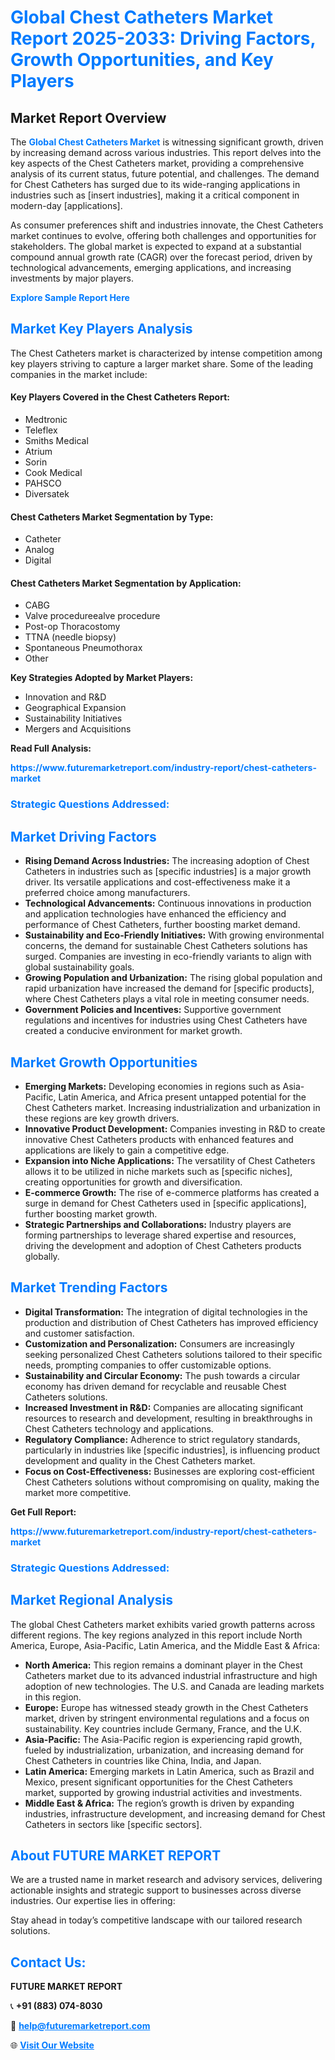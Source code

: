 <h1 style="color: #007BFF;">Global Chest Catheters Market Report 2025-2033: Driving Factors, Growth Opportunities, and Key Players</h1>

<section id="overview">
<h2>Market Report Overview</h2>
<p>The <a href="https://www.futuremarketreport.com/industry-report/chest-catheters-market" style="color: #007BFF; text-decoration: none;"><strong>Global Chest Catheters Market</strong></a> is witnessing significant growth, driven by increasing demand across various industries. This report delves into the key aspects of the Chest Catheters market, providing a comprehensive analysis of its current status, future potential, and challenges. The demand for Chest Catheters has surged due to its wide-ranging applications in industries such as [insert industries], making it a critical component in modern-day [applications].</p>
<p>As consumer preferences shift and industries innovate, the Chest Catheters market continues to evolve, offering both challenges and opportunities for stakeholders. The global market is expected to expand at a substantial compound annual growth rate (CAGR) over the forecast period, driven by technological advancements, emerging applications, and increasing investments by major players.</p>
</section>

<section id="overview">
<p><a href="https://www.futuremarketreport.com/request-sample/reportId=48906" style="color: #007BFF; text-decoration: none;"><strong>Explore Sample Report Here</strong></a></p>
</section>

<section id="key-players">
<h2 style="color: #007BFF;">Market Key Players Analysis</h2>
<p>The Chest Catheters market is characterized by intense competition among key players striving to capture a larger market share. Some of the leading companies in the market include:</p>
<h4>Key Players Covered in the Chest Catheters Report:</h4>
<ul><li>Medtronic</li><li>Teleflex</li><li>Smiths Medical</li><li>Atrium</li><li>Sorin</li><li>Cook Medical</li><li>PAHSCO</li><li>Diversatek</li></ul>
<h4>Chest Catheters Market Segmentation by Type:</h4>
<ul><li>Catheter</li><li>Analog</li><li>Digital</li></ul>

<h4>Chest Catheters Market Segmentation by Application:</h4>
<ul><li>CABG</li><li>Valve procedureealve procedure</li><li>Post-op Thoracostomy</li><li>TTNA (needle biopsy)</li><li>Spontaneous Pneumothorax</li><li>Other</li></ul>
<p><strong>Key Strategies Adopted by Market Players:</strong></p>
<ul>
<li>Innovation and R&D</li>
<li>Geographical Expansion</li>
<li>Sustainability Initiatives</li>
<li>Mergers and Acquisitions</li>
</ul>
</section>

<section>
<p><strong>Read Full Analysis: </strong></p><a href="https://www.futuremarketreport.com/industry-report/chest-catheters-market" style="color: #007BFF; text-decoration: none;"><strong>https://www.futuremarketreport.com/industry-report/chest-catheters-market</strong></a>
<h3 style="color: #007BFF;">Strategic Questions Addressed:</h3>
</section>

<section id="driving-factors">
<h2 style="color: #007BFF;">Market Driving Factors</h2>
<ul>
<li><strong>Rising Demand Across Industries:</strong> The increasing adoption of Chest Catheters in industries such as [specific industries] is a major growth driver. Its versatile applications and cost-effectiveness make it a preferred choice among manufacturers.</li>
<li><strong>Technological Advancements:</strong> Continuous innovations in production and application technologies have enhanced the efficiency and performance of Chest Catheters, further boosting market demand.</li>
<li><strong>Sustainability and Eco-Friendly Initiatives:</strong> With growing environmental concerns, the demand for sustainable Chest Catheters solutions has surged. Companies are investing in eco-friendly variants to align with global sustainability goals.</li>
<li><strong>Growing Population and Urbanization:</strong> The rising global population and rapid urbanization have increased the demand for [specific products], where Chest Catheters plays a vital role in meeting consumer needs.</li>
<li><strong>Government Policies and Incentives:</strong> Supportive government regulations and incentives for industries using Chest Catheters have created a conducive environment for market growth.</li>
</ul>
</section>

<section id="growth-opportunities">
<h2 style="color: #007BFF;">Market Growth Opportunities</h2>
<ul>
<li><strong>Emerging Markets:</strong> Developing economies in regions such as Asia-Pacific, Latin America, and Africa present untapped potential for the Chest Catheters market. Increasing industrialization and urbanization in these regions are key growth drivers.</li>
<li><strong>Innovative Product Development:</strong> Companies investing in R&D to create innovative Chest Catheters products with enhanced features and applications are likely to gain a competitive edge.</li>
<li><strong>Expansion into Niche Applications:</strong> The versatility of Chest Catheters allows it to be utilized in niche markets such as [specific niches], creating opportunities for growth and diversification.</li>
<li><strong>E-commerce Growth:</strong> The rise of e-commerce platforms has created a surge in demand for Chest Catheters used in [specific applications], further boosting market growth.</li>
<li><strong>Strategic Partnerships and Collaborations:</strong> Industry players are forming partnerships to leverage shared expertise and resources, driving the development and adoption of Chest Catheters products globally.</li>
</ul>
</section>

<section id="trending-factors">
<h2 style="color: #007BFF;">Market Trending Factors</h2>
<ul>
<li><strong>Digital Transformation:</strong> The integration of digital technologies in the production and distribution of Chest Catheters has improved efficiency and customer satisfaction.</li>
<li><strong>Customization and Personalization:</strong> Consumers are increasingly seeking personalized Chest Catheters solutions tailored to their specific needs, prompting companies to offer customizable options.</li>
<li><strong>Sustainability and Circular Economy:</strong> The push towards a circular economy has driven demand for recyclable and reusable Chest Catheters solutions.</li>
<li><strong>Increased Investment in R&D:</strong> Companies are allocating significant resources to research and development, resulting in breakthroughs in Chest Catheters technology and applications.</li>
<li><strong>Regulatory Compliance:</strong> Adherence to strict regulatory standards, particularly in industries like [specific industries], is influencing product development and quality in the Chest Catheters market.</li>
<li><strong>Focus on Cost-Effectiveness:</strong> Businesses are exploring cost-efficient Chest Catheters solutions without compromising on quality, making the market more competitive.</li>
</ul>
</section>

<section>
<p><strong>Get Full Report: </strong></p><a href="https://www.futuremarketreport.com/industry-report/chest-catheters-market" style="color: #007BFF; text-decoration: none;"><strong>https://www.futuremarketreport.com/industry-report/chest-catheters-market</strong></a>
<h3 style="color: #007BFF;">Strategic Questions Addressed:</h3>
</section>


<section id="regional-analysis">
<h2 style="color: #007BFF;">Market Regional Analysis</h2>
<p>The global Chest Catheters market exhibits varied growth patterns across different regions. The key regions analyzed in this report include North America, Europe, Asia-Pacific, Latin America, and the Middle East & Africa:</p>
<ul>
<li><strong>North America:</strong> This region remains a dominant player in the Chest Catheters market due to its advanced industrial infrastructure and high adoption of new technologies. The U.S. and Canada are leading markets in this region.</li>
<li><strong>Europe:</strong> Europe has witnessed steady growth in the Chest Catheters market, driven by stringent environmental regulations and a focus on sustainability. Key countries include Germany, France, and the U.K.</li>
<li><strong>Asia-Pacific:</strong> The Asia-Pacific region is experiencing rapid growth, fueled by industrialization, urbanization, and increasing demand for Chest Catheters in countries like China, India, and Japan.</li>
<li><strong>Latin America:</strong> Emerging markets in Latin America, such as Brazil and Mexico, present significant opportunities for the Chest Catheters market, supported by growing industrial activities and investments.</li>
<li><strong>Middle East & Africa:</strong> The region’s growth is driven by expanding industries, infrastructure development, and increasing demand for Chest Catheters in sectors like [specific sectors].</li>
</ul>
</section>

<footer>
<h2 style="color: #007BFF;">About FUTURE MARKET REPORT</h2>
<p>We are a trusted name in market research and advisory services, delivering actionable insights and strategic support to businesses across diverse industries. Our expertise lies in offering:</p>

<p>Stay ahead in today’s competitive landscape with our tailored research solutions.</p>

<h2 style="color: #007BFF;">Contact Us:</h2>
<p><strong>FUTURE MARKET REPORT</strong></p>
<p>📞 <strong>+91 (883) 074-8030</strong></p>
<p>📧 <strong><a href="mailto:help@futuremarketreport.com" style="color: #007BFF;">help@futuremarketreport.com</a></strong></p>
<p>🌐 <strong><a href="https://www.futuremarketreport.com/" style="color: #007BFF;">Visit Our Website</a></strong></p>
</footer>